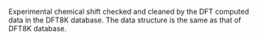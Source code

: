 Experimental chemical shift checked and cleaned by the DFT computed data in the DFT8K database. The data structure is the same as that of DFT8K database.
